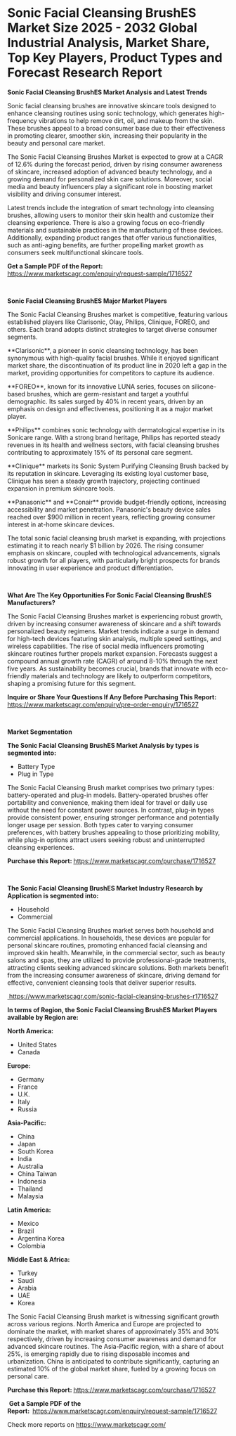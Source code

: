 <p><h1>Sonic Facial Cleansing BrushES Market Size 2025 - 2032 Global Industrial Analysis, Market Share, Top Key Players, Product Types and Forecast Research Report</h1></p><p><strong>Sonic Facial Cleansing BrushES Market Analysis and Latest Trends</strong></p>
<p><p>Sonic facial cleansing brushes are innovative skincare tools designed to enhance cleansing routines using sonic technology, which generates high-frequency vibrations to help remove dirt, oil, and makeup from the skin. These brushes appeal to a broad consumer base due to their effectiveness in promoting clearer, smoother skin, increasing their popularity in the beauty and personal care market.</p><p>The Sonic Facial Cleansing Brushes Market is expected to grow at a CAGR of 12.6% during the forecast period, driven by rising consumer awareness of skincare, increased adoption of advanced beauty technology, and a growing demand for personalized skin care solutions. Moreover, social media and beauty influencers play a significant role in boosting market visibility and driving consumer interest.</p><p>Latest trends include the integration of smart technology into cleansing brushes, allowing users to monitor their skin health and customize their cleansing experience. There is also a growing focus on eco-friendly materials and sustainable practices in the manufacturing of these devices. Additionally, expanding product ranges that offer various functionalities, such as anti-aging benefits, are further propelling market growth as consumers seek multifunctional skincare tools.</p></p>
<p><strong>Get a Sample PDF of the Report:&nbsp;</strong> <a href="https://www.marketscagr.com/enquiry/request-sample/1716527?utm_campaign=2236&utm_medium=2&utm_source=Github&utm_content=ia&utm_term=08022025&utm_id=sonic-facial-cleansing-brushes">https://www.marketscagr.com/enquiry/request-sample/1716527</a></p>
<p>&nbsp;</p>
<p><strong>Sonic Facial Cleansing BrushES Major Market Players</strong></p>
<p><p>The Sonic Facial Cleansing Brushes market is competitive, featuring various established players like Clarisonic, Olay, Philips, Clinique, FOREO, and others. Each brand adopts distinct strategies to target diverse consumer segments.</p><p>**Clarisonic**, a pioneer in sonic cleansing technology, has been synonymous with high-quality facial brushes. While it enjoyed significant market share, the discontinuation of its product line in 2020 left a gap in the market, providing opportunities for competitors to capture its audience.</p><p>**FOREO**, known for its innovative LUNA series, focuses on silicone-based brushes, which are germ-resistant and target a youthful demographic. Its sales surged by 40% in recent years, driven by an emphasis on design and effectiveness, positioning it as a major market player.</p><p>**Philips** combines sonic technology with dermatological expertise in its Sonicare range. With a strong brand heritage, Philips has reported steady revenues in its health and wellness sectors, with facial cleansing brushes contributing to approximately 15% of its personal care segment.</p><p>**Clinique** markets its Sonic System Purifying Cleansing Brush backed by its reputation in skincare. Leveraging its existing loyal customer base, Clinique has seen a steady growth trajectory, projecting continued expansion in premium skincare tools.</p><p>**Panasonic** and **Conair** provide budget-friendly options, increasing accessibility and market penetration. Panasonic's beauty device sales reached over $900 million in recent years, reflecting growing consumer interest in at-home skincare devices.</p><p>The total sonic facial cleansing brush market is expanding, with projections estimating it to reach nearly $1 billion by 2026. The rising consumer emphasis on skincare, coupled with technological advancements, signals robust growth for all players, with particularly bright prospects for brands innovating in user experience and product differentiation.</p></p>
<p>&nbsp;</p>
<p><strong>What Are The Key Opportunities For Sonic Facial Cleansing BrushES Manufacturers?</strong></p>
<p><p>The Sonic Facial Cleansing Brushes market is experiencing robust growth, driven by increasing consumer awareness of skincare and a shift towards personalized beauty regimens. Market trends indicate a surge in demand for high-tech devices featuring skin analysis, multiple speed settings, and wireless capabilities. The rise of social media influencers promoting skincare routines further propels market expansion. Forecasts suggest a compound annual growth rate (CAGR) of around 8-10% through the next five years. As sustainability becomes crucial, brands that innovate with eco-friendly materials and technology are likely to outperform competitors, shaping a promising future for this segment.</p></p>
<p><strong>Inquire or Share Your Questions If Any Before Purchasing This Report:</strong> <a href="https://www.marketscagr.com/enquiry/pre-order-enquiry/1716527?utm_campaign=2236&utm_medium=2&utm_source=Github&utm_content=ia&utm_term=08022025&utm_id=sonic-facial-cleansing-brushes">https://www.marketscagr.com/enquiry/pre-order-enquiry/1716527</a></p>
<p>&nbsp;</p>
<p><strong>Market Segmentation</strong></p>
<p><strong>The Sonic Facial Cleansing BrushES Market Analysis by types is segmented into:</strong></p>
<p><ul><li>Battery Type</li><li>Plug in Type</li></ul></p>
<p><p>The Sonic Facial Cleansing Brush market comprises two primary types: battery-operated and plug-in models. Battery-operated brushes offer portability and convenience, making them ideal for travel or daily use without the need for constant power sources. In contrast, plug-in types provide consistent power, ensuring stronger performance and potentially longer usage per session. Both types cater to varying consumer preferences, with battery brushes appealing to those prioritizing mobility, while plug-in options attract users seeking robust and uninterrupted cleansing experiences.</p></p>
<p><strong>Purchase this Report:&nbsp;</strong><a href="https://www.marketscagr.com/purchase/1716527?utm_campaign=2236&utm_medium=2&utm_source=Github&utm_content=ia&utm_term=08022025&utm_id=sonic-facial-cleansing-brushes">https://www.marketscagr.com/purchase/1716527</a></p>
<p>&nbsp;</p>
<p><strong>The Sonic Facial Cleansing BrushES Market Industry Research by Application is segmented into:</strong></p>
<p><ul><li>Household</li><li>Commercial</li></ul></p>
<p><p>The Sonic Facial Cleansing Brushes market serves both household and commercial applications. In households, these devices are popular for personal skincare routines, promoting enhanced facial cleansing and improved skin health. Meanwhile, in the commercial sector, such as beauty salons and spas, they are utilized to provide professional-grade treatments, attracting clients seeking advanced skincare solutions. Both markets benefit from the increasing consumer awareness of skincare, driving demand for effective, convenient cleansing tools that deliver superior results.</p></p>
<p><a href="https://www.marketscagr.com/sonic-facial-cleansing-brushes-r1716527?utm_campaign=2236&utm_medium=2&utm_source=Github&utm_content=ia&utm_term=08022025&utm_id=sonic-facial-cleansing-brushes">&nbsp;https://www.marketscagr.com/sonic-facial-cleansing-brushes-r1716527</a></p>
<p><strong>In terms of Region, the Sonic Facial Cleansing BrushES Market Players available by Region are:</strong></p>
<p>
    <p> <strong> North America: </strong>
        <ul>
            <li>United States</li>
            <li>Canada</li>
        </ul>
        </p> 
    <p> <strong> Europe: </strong>
        <ul>
            <li>Germany</li>
            <li>France</li>
            <li>U.K.</li>
            <li>Italy</li>
            <li>Russia</li>
        </ul>
        </p> 
    <p> <strong> Asia-Pacific: </strong>
        <ul>
            <li>China</li>
            <li>Japan</li>
            <li>South Korea</li>
            <li>India</li>
            <li>Australia</li>
            <li>China Taiwan</li>
            <li>Indonesia</li>
            <li>Thailand</li>
            <li>Malaysia</li>
        </ul>
        </p> 
    <p> <strong> Latin America: </strong>
        <ul>
            <li>Mexico</li>
            <li>Brazil</li>
            <li>Argentina Korea</li>
            <li>Colombia</li>
        </ul>
        </p> 
    <p> <strong> Middle East & Africa: </strong>
        <ul>
            <li>Turkey</li>
            <li>Saudi</li>
            <li>Arabia</li>
            <li>UAE</li>
            <li>Korea</li>
        </ul>
    </p>
    </p>
<p><p>The Sonic Facial Cleansing Brush market is witnessing significant growth across various regions. North America and Europe are projected to dominate the market, with market shares of approximately 35% and 30% respectively, driven by increasing consumer awareness and demand for advanced skincare routines. The Asia-Pacific region, with a share of about 25%, is emerging rapidly due to rising disposable incomes and urbanization. China is anticipated to contribute significantly, capturing an estimated 10% of the global market share, fueled by a growing focus on personal care.</p></p>
<p><strong>Purchase this Report: </strong><a href="https://www.marketscagr.com/purchase/1716527?utm_campaign=2236&utm_medium=2&utm_source=Github&utm_content=ia&utm_term=08022025&utm_id=sonic-facial-cleansing-brushes">https://www.marketscagr.com/purchase/1716527</a></p>
<p>&nbsp;<strong>Get a Sample PDF of the Report:&nbsp;&nbsp;</strong><a href="https://www.marketscagr.com/enquiry/request-sample/1716527?utm_campaign=2236&utm_medium=2&utm_source=Github&utm_content=ia&utm_term=08022025&utm_id=sonic-facial-cleansing-brushes">https://www.marketscagr.com/enquiry/request-sample/1716527</a></p>
<p><strong></strong></p>
<p>Check more reports on <a href="https://www.marketscagr.com/?utm_campaign=2236&utm_medium=2&utm_source=Github&utm_content=ia&utm_term=08022025&utm_id=sonic-facial-cleansing-brushes">https://www.marketscagr.com/</a></p>